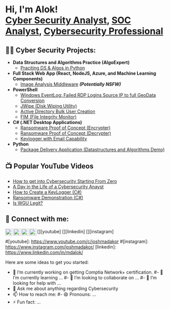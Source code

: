 <h1>Hi, I'm Alok! <br/><a href="https://github.com/CipherSecPro">Cyber Security Analyst</a>, <a href="https://github.com/CipherSecPro">SOC Analyst</a>, <a href="https://www.linkedin.com/in/mdalok/">Cybersecurity Professional</a></h1>

<h2>👨‍💻 Cyber Security Projects:</h2>

- <b>Data Structures and Algorithms Practice (AlgoExpert)</b>
  - [Praciting DS & Algos in Python](https://github.com/CipherSecPro/Algorithms-Practice)
- <b>Full Stack Web App (React, NodeJS, Azure, and Machine Learning Components)</b>
  - [Image Analysis Middleware](https://github.com/CipherSecPro/4chan-Image-Analysis-Middleware-C964) <b><i>(Potentially NSFW)</b></i>
- <b>PowerShell</b>
  - [Windows EventLog: Failed RDP Logins Source IP to full GeoData Conversion](https://github.com/CipherSecPro/Sentinel-Lab)
  - [JWipe (Disk Wiping Utility)](https://github.com/CipherSecPro/Jwipe.PowerShell)
  - [Active Directory Bulk User Creation](https://github.com/CipherSecPro/AD_PS)
  - [FIM (File Integrity Monitor)](https://github.com/CipherSecPro/PowerShell-Integrity-FIM)
- <b>C# (.NET Desktop Applications)</b>
  - [Ransomware Proof of Concept (Encrypter)](https://github.com/CipherSecPro/EncrypterPOC)
  - [Ransomware Proof of Concept (Decrypter)](https://github.com/CipherSecPro/DecrypterPOC)
  - [Keylogger with Email Capability](https://github.com/CipherSecPro/Key-Logger-With-Email)
- <b>Python</b>
  - [Package Delivery Application (Datastructures and Algorithms Demo)](https://github.com/CipherSecPro/Package-Delivery-Pathfinding-Algorithm)

<h2>📺 Popular YouTube Videos</h2>

- [How to get into Cybersecurity Starting From Zero](https://www.youtube.com/watch?v=a83ASGn_V_s)
- [A Day in the Life of a Cybersecurity Anayst](https://www.youtube.com/watch?v=uHy3oM7NnoU)
- [How to Create a KeyLogger (C#)](https://www.youtube.com/watch?v=N-L9hklSlNk)
- [Ransomware Demonstration (C#)](https://www.youtube.com/watch?v=OfvdQeh79s0)
- [Is WGU Legit?](https://www.youtube.com/watch?v=E2MwRWxDBkA)

<h2> 🤳 Connect with me:</h2>

[<img align="left" alt="JoshMadakor | YouTube" width="22px" src="https://cdn.jsdelivr.net/npm/simple-icons@v3/icons/youtube.svg" />][youtube]
[<img align="left" alt="JoshMadakor | Twitter" width="22px" src="https://cdn.jsdelivr.net/npm/simple-icons@v3/icons/twitter.svg" />][twitter]
[<img align="left" alt="JoshMadakor | LinkedIn" width="22px" src="https://cdn.jsdelivr.net/npm/simple-icons@v3/icons/linkedin.svg" />][linkedin]
[<img align="left" alt="JoshMadakor | Instagram" width="22px" src="https://cdn.jsdelivr.net/npm/simple-icons@v3/icons/instagram.svg" />][instagram]

[twitter]: https://twitter.com/IsmailAlok
#[youtube]: https://www.youtube.com/c/joshmadakor
#[instagram]: https://www.instagram.com/joshmadakor/
[linkedin]: https://www.linkedin.com/in/mdalok/



Here are some ideas to get you started:

- 🔭 I’m currently working on getting Comptia Network+ certification.
#- 🌱 I’m currently learning ...
#- 👯 I’m looking to collaborate on ...
#- 🤔 I’m looking for help with ...
- 💬 Ask me about anything regarding Cybersecurity
- 📫 How to reach me: 
#- 😄 Pronouns: ...
- ⚡ Fun fact: ...


<!---
CipherSecPro/CipherSecPro is a ✨ special ✨ repository because its `README.md` (this file) appears on your GitHub profile.
You can click the Preview link to take a look at your changes.
--->

